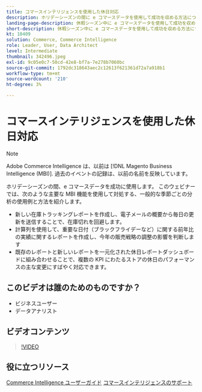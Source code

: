 ```yaml
---
title: コマースインテリジェンスを使用した休日対応
description: ホリデーシーズンの間に e コマースデータを使用して成功を収める方法については、このウェビナーをご覧ください。
landing-page-description: 休暇シーズン中に e コマースデータを使用して成功を収める方法については、録画済みのウェビナーをご覧ください。
short-description: 休暇シーズン中に e コマースデータを使用して成功を収める方法については、録画済みのウェビナーをご覧ください。
kt: 10409
solution: Commerce, Commerce Intelligence
role: Leader, User, Data Architect
level: Intermediate
thumbnail: 342496.jpeg
exl-id: 9c05e0c7-50cd-42e8-bf7a-7e278b7060bc
source-git-commit: 1792dc318643aec2c12613f621361d72a7a918b1
workflow-type: tm+mt
source-wordcount: '210'
ht-degree: 3%

---
```


# コマースインテリジェンスを使用した休日対応

>[!NOTE]
>
>Adobe Commerce Intelligence は、以前は [!DNL Magento Business Intelligence (MBI)]. 過去のイベントの記録は、以前の名前を反映しています。

ホリデーシーズンの間、e コマースデータを成功に使用します。 このウェビナーでは、次のような主要な MBI 機能を使用して対処する、一般的な季節ごとの分析の使用例と方法を紹介します。

- 新しい在庫トラッキングレポートを作成し、電子メールの概要から毎日の更新を送信することで、在庫切れを回避します。
- 計算列を使用して、重要な日付（ブラックフライデーなど）に関する前年比の実績に関するレポートを作成し、今年の販売戦略の調整の影響を判断します
- 既存のレポートと新しいレポートを一元化された休日レポートダッシュボードに組み合わせることで、複数の KPI にわたるストアの休日のパフォーマンスの主な変更にすばやく対応できます。

## このビデオは誰のためのものですか？

- ビジネスユーザー
- データアナリスト

## ビデオコンテンツ

>[!VIDEO](https://video.tv.adobe.com/v/342496?quality=12&learn=on)

## 役に立つリソース

[Commerce Intelligence ユーザーガイド](https://experienceleague.adobe.com/docs/commerce-business-intelligence/mbi/guide-overview.html?lang=ja)
[コマースインテリジェンスのサポート](https://experienceleague.adobe.com/docs/commerce-knowledge-base/kb/troubleshooting/miscellaneous/mbi-service-policies.html)
